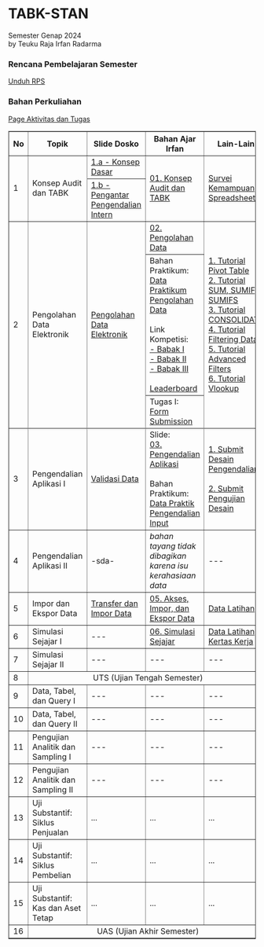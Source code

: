 # TABK-STAN
Semester Genap 2024<br>
by Teuku Raja Irfan Radarma

### Rencana Pembelajaran Semester
[Unduh RPS](<https://github.com/irfanradarma/TABK-STAN/raw/main/Usulan%20RPS%20TABK%20%20format%20baru%20Semester%20genap%20%202023-2024-per%202024%20Feb%2020.doc>)

### Bahan Perkuliahan

<a href="https://tabk-stan.streamlit.app" target="_blank">Page Aktivitas dan Tugas</a><br>


<table border="1" width="100%">
  <tr>
    <th>No</th>
    <th>Topik</th>
    <th>Slide Dosko</th>
    <th>Bahan Ajar Irfan</th>
    <th>Lain-Lain</th>
  </tr>
  <tr>
    <td rowspan="2">1</td>
    <td rowspan="2">Konsep Audit dan TABK</td>
    <td><a href="https://github.com/irfanradarma/TABK-STAN/raw/main/slide/Week%2001%20-%20Konsep%20TABK/Dosko/TABK%20pertemuan%201.a%20-%20Konsep%20Dasar.pptx">1.a - Konsep Dasar</a></td>
    <td rowspan="2"><a href="https://github.com/irfanradarma/TABK-STAN/raw/main/slide/Week%2001%20-%20Konsep%20TABK/01.%20Konsep%20Audit%20dan%20TABK.pdf">01. Konsep Audit dan TABK</a></td>
    <td rowspan="2"><a href="https://forms.gle/uJiAX6XZKif5Gmeq5" target="_blank">Survei Kemampuan Spreadsheet</a></td>
  </tr>
  <tr>
    <td><a href="https://github.com/irfanradarma/TABK-STAN/raw/main/slide/Week%2001%20-%20Konsep%20TABK/Dosko/TABK%20pertemuan%201.b%20-%20Pengantar%20Pengendalian%20Intern.pptx">1.b - Pengantar Pengendalian Intern</a></td>
  </tr>
  <tr>
    <td rowspan="3">2</td>
    <td rowspan="3">Pengolahan Data Elektronik</td>
    <td rowspan="3"><a href="https://github.com/irfanradarma/TABK-STAN/raw/main/slide/Week%2002%20-%20Pengolahan%20Data/Dosko/kuliah-02.zip">Pengolahan Data Elektronik</a></td>
    <td><a href="https://github.com/irfanradarma/TABK-STAN/raw/main/slide/Week%2002%20-%20Pengolahan%20Data/02.%20Pengolahan%20Data.pptx" target="_blank">02. Pengolahan Data</a></td>
    <td rowspan="3"><a href="https://www.youtube.com/watch?v=Kwn8GJyNv64" target="_blank">1. Tutorial Pivot Table</a><br>
    <a href="https://www.youtube.com/watch?v=bhfRlU_bNmw" target="_blank">2. Tutorial SUM, SUMIF, SUMIFS</a><br>
    <a href="https://www.youtube.com/watch?v=OekP7P-Xw4I" target="_blank">3. Tutorial CONSOLIDATE</a><br>
    <a href="https://www.youtube.com/watch?v=JNZqRYkgZ4c" target="_blank">4. Tutorial Filtering Data</a><br>
    <a href="https://www.youtube.com/watch?v=UV-SPoVkDaU" target="_blank">5. Tutorial Advanced Filters</a><br>
    <a href="https://www.youtube.com/watch?v=LKbRkIIVG60&pp=ygUQdHV0b3JpYWwgdmxvb2t1cA%3D%3D" target="_blank">6. Tutorial Vlookup</a></td>
  </tr>
  <tr>
    <td>Bahan Praktikum:<br><a href="https://github.com/irfanradarma/TABK-STAN/raw/main/slide/Week%2002%20-%20Pengolahan%20Data/Data%20Praktik%20Minggu-2.xlsx" target="_blank">Data Praktikum Pengolahan Data</a><br><br>
    Link Kompetisi:<br>
    <a href="https://forms.gle/SwAaeJxDtym4NVyx6" target="_blank">- Babak I</a><br>
    <a href="https://forms.gle/QAYDQX7QzLyQw2Gq5" target="_blank">- Babak II</a><br>
    <a href="https://forms.gle/PcfgmzPVte9aSDzBA" target="_blank">- Babak III</a><br>
    <br>
    <a href="https://tabk-stan.streamlit.app/">Leaderboard</a></td>
  </tr>
    <td>Tugas I:<br><a href="https://forms.gle/cydE4PMufwyGxj3q8">Form Submission</a>
    </td>
  <tr>
  </tr>
  <tr>
    <td>3</td>
    <td>Pengendalian Aplikasi I</td>
    <td><a href="https://github.com/irfanradarma/TABK-STAN/raw/main/slide/Week%2003%20-%20Pengendalian%20Aplikasi/Dosko/Validasi%20Data.pptx" target="_blank">Validasi Data</a></td>
    <td>Slide:<br>
        <a href="https://github.com/irfanradarma/TABK-STAN/raw/main/slide/Week%2003%20-%20Pengendalian%20Aplikasi/03.%20Pengendalian%20Aplikasi.pdf" target="_blank">03. Pengendalian Aplikasi</a><br><br>
        Bahan Praktikum:<br>
        <a href="https://github.com/irfanradarma/TABK-STAN/raw/main/slide/Week%2003%20-%20Pengendalian%20Aplikasi/Data%20Praktik%20Minggu-3.xlsx" target="_blank">Data Praktik Pengendalian Input</a></td>
    <td><a href="https://forms.gle/SghsmtAwdDKDhen57" target="_blank">1. Submit Desain Pengendalian</a><br><br>
        <a href="https://forms.gle/AUzDF3TeDP7anbS26" target="_blank">2. Submit Pengujian Desain</a></td>
  </tr>
  <tr>
    <td>4</td>
    <td>Pengendalian Aplikasi II</td>
    <td>-sda-</td>
    <td><i>bahan tayang tidak dibagikan karena isu kerahasiaan data</i></td>
    <td>---</td>
  </tr>
  <tr>
    <td>5</td>
    <td>Impor dan Ekspor Data</td>
    <td><a href="https://github.com/irfanradarma/TABK-STAN/raw/main/slide/Week%2005%20-%20Impor%20dan%20Ekspor/Dosko/TABK%20pertemuan%203%20-%20Transfer%20dan%20Impor%20Data.pptx" target="_blank">Transfer dan Impor Data</a></td>
    <td><a href="https://github.com/irfanradarma/TABK-STAN/raw/main/slide/Week%2005%20-%20Impor%20dan%20Ekspor/05.%20Impor%20Data.pptx" target="_blank">05. Akses, Impor, dan Ekspor Data</a></td>
    <td><a href="https://github.com/irfanradarma/TABK-STAN/raw/main/slide/Week%2005%20-%20Impor%20dan%20Ekspor/Data%20Impor.zip" target="_blank">Data Latihan</a></td>
  </tr>
  <tr>
    <td>6</td>
    <td>Simulasi Sejajar I</td>
    <td>---</td>
    <td><a href="https://github.com/irfanradarma/TABK-STAN/raw/main/slide/Week%2006%20-%20Simulasi%20Sejajar/06.%20Simulasi%20Sejajar.pptx" target="_blank">06. Simulasi Sejajar</a></td>
    <td><a href="https://github.com/irfanradarma/TABK-STAN/raw/main/slide/Week%2006%20-%20Simulasi%20Sejajar/Lat.6%20Data.xlsx" target="_blank">Data Latihan</a><br>
    <a href="https://github.com/irfanradarma/TABK-STAN/raw/main/slide/Week%2006%20-%20Simulasi%20Sejajar/Lat.6%20KertasKerja.xlsx" target="_blank">Kertas Kerja</a></td>
  </tr>
  <tr>
    <td>7</td>
    <td>Simulasi Sejajar II</td>
    <td>---</td>
    <td>---</td>
    <td>---</td>
  </tr>
  <tr>
    <td>8</td>
    <td colspan="4" align="center" color="black">UTS (Ujian Tengah Semester)</td>
  </tr>
  <tr>
    <td>9</td>
    <td>Data, Tabel, dan Query I</td>
    <td>---</td>
    <td>---</td>
    <td>---</td>
  </tr>
  <tr>
    <td>10</td>
    <td>Data, Tabel, dan Query II</td>
    <td>---</td>
    <td>---</td>
    <td>---</td>
  </tr>
  <tr>
    <td>11</td>
    <td>Pengujian Analitik dan Sampling I</td>
    <td>---</td>
    <td>---</td>
    <td>---</td>
  </tr>
  <tr>
    <td>12</td>
    <td>Pengujian Analitik dan Sampling II</td>
    <td>---</td>
    <td>---</td>
    <td>---</td>
  </tr>
  <tr>
    <td>13</td>
    <td>Uji Substantif: Siklus Penjualan</td>
    <td>...</td>
    <td>...</td>
    <td>...</td>
  </tr>
    <tr>
    <td>14</td>
    <td>Uji Substantif: Siklus Pembelian</td>
    <td>...</td>
    <td>...</td>
    <td>...</td>
  </tr>
    <tr>
    <td>15</td>
    <td>Uji Substantif: Kas dan Aset Tetap</td>
    <td>...</td>
    <td>...</td>
    <td>...</td>
  </tr>
    <tr>
    <td>16</td>
    <td colspan="4" align="center">UAS (Ujian Akhir Semester)</td>
  </tr>
</table>
